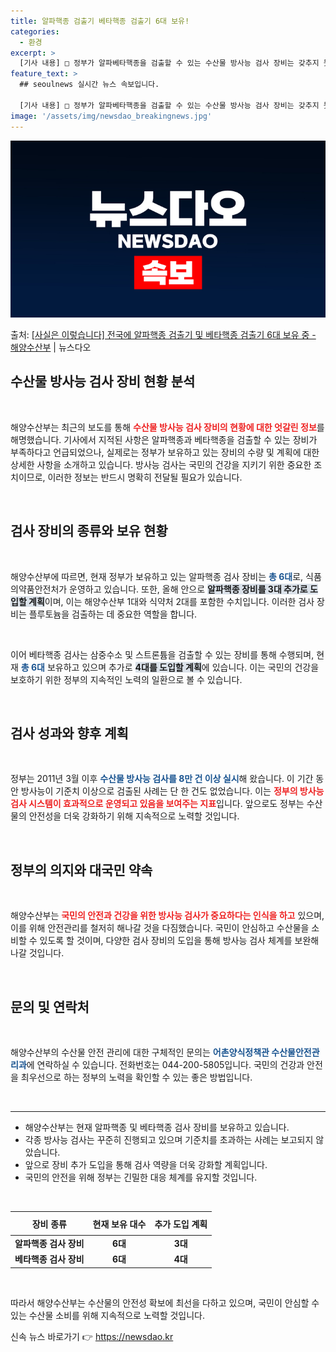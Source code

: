 ```yaml
---
title: 알파핵종 검출기 베타핵종 검출기 6대 보유!
categories:
  - 환경
excerpt: >
  [기사 내용] □ 정부가 알파베타핵종을 검출할 수 있는 수산물 방사능 검사 장비는 갖추지 못한 데다 내년에도…
feature_text: >
  ## seoulnews 실시간 뉴스 속보입니다.

  [기사 내용] □ 정부가 알파베타핵종을 검출할 수 있는 수산물 방사능 검사 장비는 갖추지 못한 데다 내년에도…
image: '/assets/img/newsdao_breakingnews.jpg'
---
```


![뉴스다오 속보](/assets/img/newsdao_breakingnews.jpg)

<p>출처: <a href="https://newsdao.kr/2113" rel="dofollow">[사실은 이렇습니다] 전국에 알파핵종 검출기 및 베타핵종 검출기 6대 보유 중 - 해양수산부</a> | 뉴스다오</p>

<h2 data-ke-size="size26">수산물 방사능 검사 장비 현황 분석</h2>

<p data-ke-size="size16">&nbsp;</p>

해양수산부는 최근의 보도를 통해 <b><span style="color: #ee2323;">수산물 방사능 검사 장비의 현황에 대한 엇갈린 정보</span></b>를 해명했습니다. 기사에서 지적된 사항은 알파핵종과 베타핵종을 검출할 수 있는 장비가 부족하다고 언급되었으나, 실제로는 정부가 보유하고 있는 장비의 수량 및 계획에 대한 상세한 사항을 소개하고 있습니다. 방사능 검사는 국민의 건강을 지키기 위한 중요한 조치이므로, 이러한 정보는 반드시 명확히 전달될 필요가 있습니다.

<p data-ke-size="size16">&nbsp;</p>

<h2 data-ke-size="size26">검사 장비의 종류와 보유 현황</h2>

<p data-ke-size="size16">&nbsp;</p>

해양수산부에 따르면, 현재 정부가 보유하고 있는 알파핵종 검사 장비는 <b><span style="color: #1a5490;">총 6대</span></b>로, 식품의약품안전처가 운영하고 있습니다. 또한, 올해 안으로 <b><span style="background-color: #21538527;">알파핵종 장비를 3대 추가로 도입할 계획</span></b>이며, 이는 해양수산부 1대와 식약처 2대를 포함한 수치입니다. 이러한 검사 장비는 플루토늄을 검출하는 데 중요한 역할을 합니다. 

<p data-ke-size="size16">&nbsp;</p>

이어 베타핵종 검사는 삼중수소 및 스트론튬을 검출할 수 있는 장비를 통해 수행되며, 현재 <b><span style="color: #1a5490;">총 6대</span></b> 보유하고 있으며 추가로 <b><span style="background-color: #21538527;">4대를 도입할 계획</span></b>에 있습니다. 이는 국민의 건강을 보호하기 위한 정부의 지속적인 노력의 일환으로 볼 수 있습니다.

<p data-ke-size="size16">&nbsp;</p>

<h2 data-ke-size="size26">검사 성과와 향후 계획</h2>

<p data-ke-size="size16">&nbsp;</p>

정부는 2011년 3월 이후 <b><span style="color: #1a5490;">수산물 방사능 검사를 8만 건 이상 실시</span></b>해 왔습니다. 이 기간 동안 방사능이 기준치 이상으로 검출된 사례는 단 한 건도 없었습니다. 이는 <b><span style="color: #ee2323;">정부의 방사능 검사 시스템이 효과적으로 운영되고 있음을 보여주는 지표</span></b>입니다. 앞으로도 정부는 수산물의 안전성을 더욱 강화하기 위해 지속적으로 노력할 것입니다.

<p data-ke-size="size16">&nbsp;</p>

<h2 data-ke-size="size26">정부의 의지와 대국민 약속</h2>

<p data-ke-size="size16">&nbsp;</p>

해양수산부는 <b><span style="color: #ee2323;">국민의 안전과 건강을 위한 방사능 검사가 중요하다는 인식을 하고</span></b> 있으며, 이를 위해 안전관리를 철저히 해나갈 것을 다짐했습니다. 국민이 안심하고 수산물을 소비할 수 있도록 할 것이며, 다양한 검사 장비의 도입을 통해 방사능 검사 체계를 보완해 나갈 것입니다.

<p data-ke-size="size16">&nbsp;</p>

<h2 data-ke-size="size26">문의 및 연락처</h2>

<p data-ke-size="size16">&nbsp;</p>

해양수산부의 수산물 안전 관리에 대한 구체적인 문의는 <b><span style="color: #1a5490;">어촌양식정책관 수산물안전관리과</span></b>에 연락하실 수 있습니다. 전화번호는 044-200-5805입니다. 국민의 건강과 안전을 최우선으로 하는 정부의 노력을 확인할 수 있는 좋은 방법입니다.

<p data-ke-size="size16">&nbsp;</p>

<hr>

<ul>
    <li>해양수산부는 현재 알파핵종 및 베타핵종 검사 장비를 보유하고 있습니다.</li>
    <li>각종 방사능 검사는 꾸준히 진행되고 있으며 기준치를 초과하는 사례는 보고되지 않았습니다.</li>
    <li>앞으로 장비 추가 도입을 통해 검사 역량을 더욱 강화할 계획입니다.</li>
    <li>국민의 안전을 위해 정부는 긴밀한 대응 체계를 유지할 것입니다.</li>
</ul>

<p data-ke-size="size16">&nbsp;</p>

<table style="width: 100%; border-collapse: collapse;">
    <thead>
        <tr>
            <th style="text-align: center; height: 30px;">장비 종류</th>
            <th style="text-align: center; height: 30px;">현재 보유 대수</th>
            <th style="text-align: center; height: 30px;">추가 도입 계획</th>
        </tr>
    </thead>
    <tbody>
        <tr>
            <td style="text-align: center; height: 17px;"><b>알파핵종 검사 장비</b></td>
            <td style="text-align: center; height: 17px;"><b>6대</b></td>
            <td style="text-align: center; height: 17px;"><b>3대</b></td>
        </tr>
        <tr>
            <td style="text-align: center; height: 17px;"><b>베타핵종 검사 장비</b></td>
            <td style="text-align: center; height: 17px;"><b>6대</b></td>
            <td style="text-align: center; height: 17px;"><b>4대</b></td>
        </tr>
    </tbody>
</table>

<p data-ke-size="size16">&nbsp;</p>

따라서 해양수산부는 수산물의 안전성 확보에 최선을 다하고 있으며, 국민이 안심할 수 있는 수산물 소비를 위해 지속적으로 노력할 것입니다. 

신속 뉴스 바로가기 👉 <a href="https://newsdao.kr" rel="dofollow">https://newsdao.kr</a>


